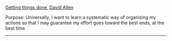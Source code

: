 [Getting things done](https://ia902906.us.archive.org/34/items/getting-things-done-by-david-allen/Getting%20Things%20Done%20by%20David%20Allen.pdf), [David Allen](/People/p.allen-david.md)

Purpose: Universally, I want to learn a systematic way of organizing my actions so that I may guarantee my effort goes toward the best ends, at the best time

---

